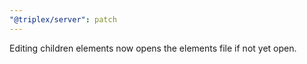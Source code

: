 ```yaml
---
"@triplex/server": patch
---
```


Editing children elements now opens the elements file if not yet open.
